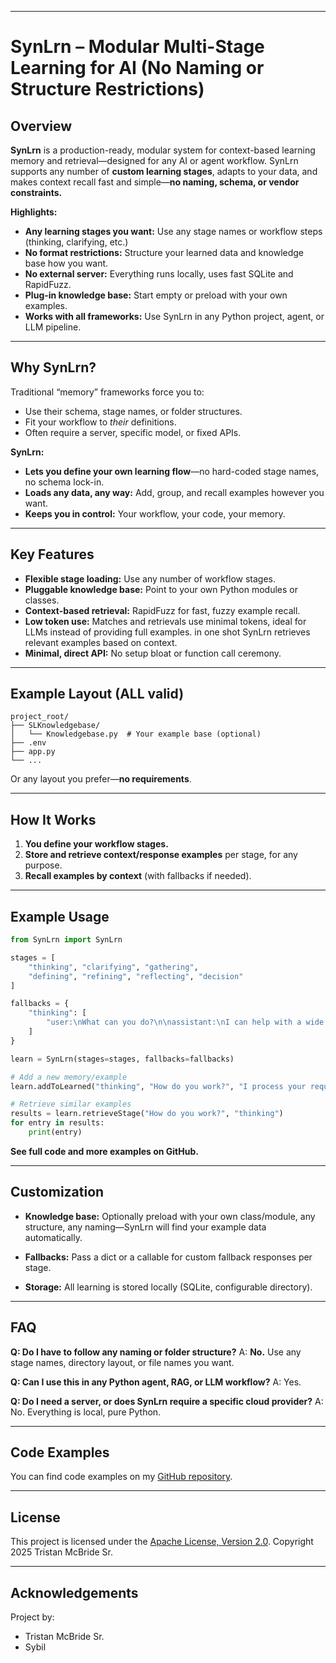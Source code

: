 ﻿
---

# SynLrn – Modular Multi-Stage Learning for AI (No Naming or Structure Restrictions)

## Overview

**SynLrn** is a production-ready, modular system for context-based learning memory and retrieval—designed for any AI or agent workflow.
SynLrn supports any number of **custom learning stages**, adapts to your data, and makes context recall fast and simple—**no naming, schema, or vendor constraints.**

**Highlights:**

* **Any learning stages you want:** Use any stage names or workflow steps (thinking, clarifying, etc.)
* **No format restrictions:** Structure your learned data and knowledge base how you want.
* **No external server:** Everything runs locally, uses fast SQLite and RapidFuzz.
* **Plug-in knowledge base:** Start empty or preload with your own examples.
* **Works with all frameworks:** Use SynLrn in any Python project, agent, or LLM pipeline.

---

## Why SynLrn?

Traditional “memory” frameworks force you to:

* Use their schema, stage names, or folder structures.
* Fit your workflow to *their* definitions.
* Often require a server, specific model, or fixed APIs.

**SynLrn:**

* **Lets you define your own learning flow**—no hard-coded stage names, no schema lock-in.
* **Loads any data, any way:** Add, group, and recall examples however you want.
* **Keeps you in control:** Your workflow, your code, your memory.

---

## Key Features

* **Flexible stage loading:** Use any number of workflow stages.
* **Pluggable knowledge base:** Point to your own Python modules or classes.
* **Context-based retrieval:** RapidFuzz for fast, fuzzy example recall.
* **Low token use:** Matches and retrievals use minimal tokens, ideal for LLMs instead of providing full examples. in one shot SynLrn retrieves relevant examples based on context.
* **Minimal, direct API:** No setup bloat or function call ceremony.

---

## Example Layout (ALL valid)

```
project_root/
├── SLKnowledgebase/
│   └── Knowledgebase.py  # Your example base (optional)
├── .env
├── app.py
└── ...
```

Or any layout you prefer—**no requirements**.

---

## How It Works

1. **You define your workflow stages.**
2. **Store and retrieve context/response examples** per stage, for any purpose.
3. **Recall examples by context** (with fallbacks if needed).

---

## Example Usage

```python
from SynLrn import SynLrn

stages = [
    "thinking", "clarifying", "gathering",
    "defining", "refining", "reflecting", "decision"
]

fallbacks = {
    "thinking": [
        "user:\nWhat can you do?\n\nassistant:\nI can help with a wide variety of tasks, including..."
    ]
}

learn = SynLrn(stages=stages, fallbacks=fallbacks)

# Add a new memory/example
learn.addToLearned("thinking", "How do you work?", "I process your requests by reasoning over ...")

# Retrieve similar examples
results = learn.retrieveStage("How do you work?", "thinking")
for entry in results:
    print(entry)
```

**See full code and more examples on GitHub.**

---

## Customization

* **Knowledge base:**
  Optionally preload with your own class/module, any structure, any naming—SynLrn will find your example data automatically.

* **Fallbacks:**
  Pass a dict or a callable for custom fallback responses per stage.

* **Storage:**
  All learning is stored locally (SQLite, configurable directory).

---

## FAQ

**Q: Do I have to follow any naming or folder structure?**
A: **No.** Use any stage names, directory layout, or file names you want.

**Q: Can I use this in any Python agent, RAG, or LLM workflow?**
A: Yes.

**Q: Do I need a server, or does SynLrn require a specific cloud provider?**
A: No. Everything is local, pure Python.

---

## Code Examples

You can find code examples on my [GitHub repository](https://github.com/TristanMcBrideSr/TechBook).

---

## License

This project is licensed under the [Apache License, Version 2.0](LICENSE).
Copyright 2025 Tristan McBride Sr.

---

## Acknowledgements

Project by:
- Tristan McBride Sr.
- Sybil
